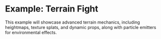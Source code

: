 # Example: Terrain Fight

This example will showcase advanced terrain mechanics, including heightmaps, texture splats, and dynamic props, along with particle emitters for environmental effects.
